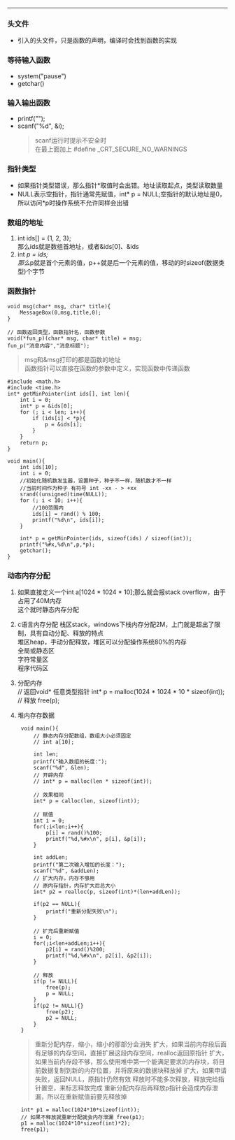 ***
### 头文件     
- 引入的头文件，只是函数的声明，编译时会找到函数的实现    

### 等待输入函数    
- system("pause")     
- getchar()

### 输入输出函数
- printf("");
- scanf("%d", &i);      
    > scanf运行时提示不安全时  
    > 在最上面加上 #define _CRT_SECURE_NO_WARNINGS

### 指针类型
- 如果指针类型错误，那么指针*取值时会出错。地址读取起点，类型读取数量        
- NULL表示空指针，指针通常先赋值，int* p = NULL;空指针的默认地址是0，所以访问*p时操作系统不允许同样会出错     

### 数组的地址
1. int ids[] = {1, 2, 3};      
那么ids就是数组首地址，或者&ids[0]、&ids
2. int *p = ids;       
那么*p就是首个元素的值，p++就是后一个元素的值，移动的时sizeof(数据类型)个字节

### 函数指针
    void msg(char* msg, char* title){
        MessageBox(0,msg,title,0);
    }

    // 函数返回类型，函数指针名，函数参数
    void(*fun_p)(char* msg, char* title) = msg;
    fun_p("消息内容","消息标题");

> msg和&msg打印的都是函数的地址    
> 函数指针可以直接在函数的参数中定义，实现函数中传递函数

    #include <math.h>
    #include <time.h>
    int* getMinPointer(int ids[], int len){
        int i = 0; 	
        int* p = &ids[0];
        for (; i < len; i++){
            if (ids[i] < *p){			
                p = &ids[i];
            }
        }
        return p;
    }

    void main(){
        int ids[10];
        int i = 0;
        //初始化随机数发生器，设置种子，种子不一样，随机数才不一样
        //当前时间作为种子 有符号 int -xx - > +xx
        srand((unsigned)time(NULL));
        for (; i < 10; i++){
            //100范围内
            ids[i] = rand() % 100;
            printf("%d\n", ids[i]);
        }

        int* p = getMinPointer(ids, sizeof(ids) / sizeof(int));
        printf("%#x,%d\n",p,*p);
        getchar();
    }

### 动态内存分配

1. 如果直接定义一个int a[1024 * 1024 * 10];那么就会报stack overflow，由于占用了40M内存    
    这个就时静态内存分配    

2. c语言内存分配
    栈区stack，windows下栈内存分配2M，上门就是超出了限制，具有自动分配、释放的特点  
    堆区heap，手动分配释放，堆区可以分配操作系统80%的内存  
    全局或静态区  
    字符常量区   
    程序代码区   

3. 分配内存     
    // 返回void* 任意类型指针
    int* p = malloc(1024 * 1024 * 10 * sizeof(int));   
    // 释放 
    free(p);

4. 堆内存存数据       

        void main(){
            // 静态内存分配数组，数组大小必须固定
            // int a[10];

            int len;
            printf("输入数组的长度:");
            scanf("%d", &len);
            // 开辟内存
            // int* p = malloc(len * sizeof(int));

            // 效果相同
            int* p = calloc(len, sizeof(int));

            // 赋值
            int i = 0;
            for(;i<len;i++){
                p[i] = rand()%100;
                printf("%d,%#x\n", p[i], &p[i]);
            }

            int addLen;
            printf("第二次输入增加的长度：");
            scanf("%d", &addLen);
            // 扩大内存，内存不够用
            // 原内存指针，内存扩大后总大小
            int* p2 = realloc(p, sizeof(int)*(len+addLen)); 

            if(p2 == NULL){
                printf("重新分配失败\n");
            }

            // 扩充后重新赋值
            i = 0;
            for(;i<len+addLen;i++){
                p2[i] = rand()%200;
                printf("%d,%#x\n", p2[i], &p2[i]);
            }

            // 释放
            if(p != NULL){
                free(p);
                p = NULL;
            }
            if(p2 != NULL){}
                free(p2);
                p2 = NULL;
            }
        }

    > 重新分配内存，缩小，缩小的那部分会消失
    > 扩大，如果当前内存段后面有足够的内存空间，直接扩展这段内存空间，realloc返回原指针
    > 扩大，如果当前内存段不够，那么使用堆中第一个能满足要求的内存块，将目前数据复制到新的内存位置，并将原来的数据块释放掉
    > 扩大，如果申请失败，返回NULL，原指针仍然有效
    > 释放时不能多次释放，释放完给指针置空，来标志释放完成
    > 重新分配内存后再释放p指针会造成内存泄漏，所以在重新赋值前要先释放掉

        int* p1 = malloc(1024*10*sizeof(int));
        // 如果不释放就重新分配就会内存泄漏 free(p1);
        p1 = malloc(1024*10*sizeof(int)*2);
        free(p1);

